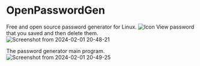 # OpenPasswordGen
Free and open source password generator for Linux.
![Icon](https://github.com/ToothedTomb/OpenPasswordGen/assets/52569279/fc3fa012-a201-4ec8-949d-290d9d3cdd15)
View password that you saved and then delete them.
![Screenshot from 2024-02-01 20-48-21](https://github.com/ToothedTomb/OpenPasswordGen/assets/52569279/b28a9aa8-8661-49b9-bffe-8939c3c591a9)

The password generator main program.
![Screenshot from 2024-02-01 20-49-25](https://github.com/ToothedTomb/OpenPasswordGen/assets/52569279/ab3f7673-39b5-4770-bd7d-33e7032ae435)
